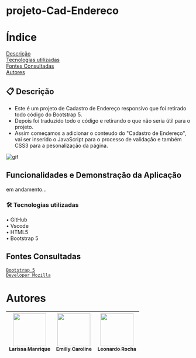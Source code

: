 # projeto-Cad-Endereco  

# Índice  
[ Descrição](#-descri%C3%A7%C3%A3o)  
[Tecnologias utilizadas](#%EF%B8%8F-tecnologias-utilizadas)  
[Fontes Consultadas](https://github.com/larissassk/projeto-Cad-Endereco#fontes-consultadas)  
[Autores](#autores)  

## 📋 Descrição
- Este é um projeto de Cadastro de Endereço responsivo que foi retirado todo código do Bootstrap 5.  
- Depois foi traduzido todo o código e retirando o que não seria útil para o projeto.
- Assim começamos a adicionar o conteudo do "Cadastro de Endereço", vai ser inserido o JavaScript 
para o processo de validação e também CSS3 para a pesonalização da página.  
  
![gif](https://github.com/larissassk/projeto-Cad-Endereco/blob/main/vid-bootstrap.gif)  
## Funcionalidades e Demonstração da Aplicação
em andamento...


### 🛠️ Tecnologias utilizadas  
• GitHub  
• Vscode  
• HTML5  
• Bootstrap 5  

## Fontes Consultadas  
[`Bootstrap 5`](https://getbootstrap.com/docs/5.0/forms/layout/#gutters)  
[`Developer Mozilla`](https://developer.mozilla.org/pt-BR/docs/Web/JavaScript/Guide/Regular_expressions)

# Autores

 |  [<img loading="lazy" src="https://avatars.githubusercontent.com/u/127845865?v=4" width=90><br><sub>Larissa Manrique</sub>](https://github.com/larissassk) | [<img loading="lazy" src="https://avatars.githubusercontent.com/u/127847857?v=4" width=90><br><sub>Emilly Caroline </sub>](https://github.com/emillycaaroline) | [<img loading="lazy" src="https://avatars.githubusercontent.com/u/86802310?v=4" width=90><br><sub>Leonardo Rocha </sub>](https://github.com/LeonardoRochaMarista) |
| :---: | :---: | :---: |

 


